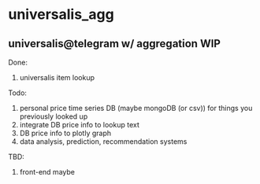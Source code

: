 # universalis_agg

universalis@telegram w/ aggregation WIP
---

Done:
1. universalis item lookup

Todo:
1. personal price time series DB (maybe mongoDB (or csv)) for things you previously looked up
2. integrate DB price info to lookup text
3. DB price info to plotly graph
4. data analysis, prediction, recommendation systems

TBD:
1. front-end maybe
